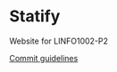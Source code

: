 # Statify
Website for LINFO1002-P2

[Commit guidelines](https://github.com/obsproject/obs-studio/blob/master/CONTRIBUTING.rst#commit-guidelines)
